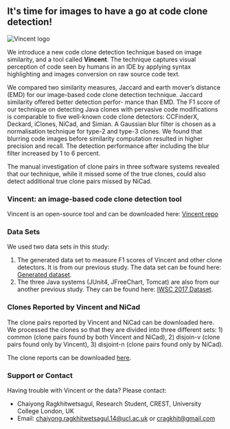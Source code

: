 ## It's time for images to have a go at code clone detection!

![Vincent logo](https://ucl-crest.github.io/iwsc2018-vincent-web/images/logo.png)

We introduce a new code clone detection technique based on image similarity, and a tool called **Vincent**. The technique captures visual perception of code seen by humans in an IDE by applying syntax highlighting and images conversion on raw source code text.

We compared two similarity measures, Jaccard and earth mover’s distance (EMD) for our image-based code clone detection technique. Jaccard similarity offered better detection perfor- mance than EMD. The F1 score of our technique on detecting Java clones with pervasive code modifications is comparable to five well-known code clone detectors: CCFinderX, Deckard, iClones, NiCad, and Simian. A Gaussian blur filter is chosen as a normalisation technique for type-2 and type-3 clones. We found that blurring code images before similarity computation resulted in higher precision and recall. The detection performance after including the blur filter increased by 1 to 6 percent.

The manual investigation of clone pairs in three software systems revealed that our technique, while it missed some of the true clones, could also detect additional true clone pairs missed by NiCad.

### Vincent: an image-based code clone detection tool

Vincent is an open-source tool and can be downloaded here: [Vincent repo](https://bitbucket.org/chaiyong_ragkhitwetsagul/vincent/overview)

### Data Sets

We used two data sets in this study:
1. The generated data set to measure F1 scores of Vincent and other clone detectors. It is from our previous study. The data set can be found here: [Generated dataset](http://crest.cs.ucl.ac.uk/resources/cloplag/).
2. The three Java systems (JUnit4, JFreeChart, Tomcat) are also from our another previous study. They can be found here: [IWSC 2017 Dataset](https://cragkhit.github.io/crjk-iwsc17/).

### Clones Reported by Vincent and NiCad

The clone pairs reported by Vincent and NiCad can be downloaded here. We processed the clones so that they are divided into three different sets: 1) common (clone pairs found by both Vincent and NiCad), 2) disjoin-v (clone pairs found only by Vincent), 3) disjoint-n (clone pairs found only by NiCad).

The clone reports can be downloaded [here](https://ucl-crest.github.io/iwsc2018-vincent-web/files/vincent_clones+manual_validation.zip).

### Support or Contact

Having trouble with Vincent or the data? Please contact:

* Chaiyong Ragkhitwetsagul, Research Student, CREST, University College London, UK
* Email: <chaiyong.ragkhitwetsagul.14@ucl.ac.uk> or <cragkhit@gmail.com>
